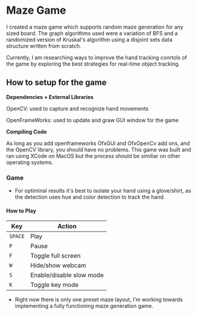 <!-- Write your proposal here! Make sure to use properly-formatted Markdown! -->
<h1>Maze Game</h1>

<p> I created a maze game which supports random maze generation for any sized board. The graph algorithms used were a variation of BFS and a randomized version of Kruskal's algorithm using a disjoint sets data structure written from scratch.</p>

<p> Currently, I am researching ways to improve the hand tracking conrtols of the game by exploring the best strategies for real-time object tracking.</p>

<h2>How to setup for the game</h2>

**Dependencies + External Libraries**  

OpenCV: used to capture and recognize hand movements 

OpenFrameWorks: used to update and graw GUI window for the game

**Compiling Code**

As long as you add openframeworks OfxGUi and OfxOpenCv add ons, and the OpenCV library, you should have no problems. This game was built and ran using XCode on MacOS but the process should be similiar on other operating systems.

### Game

- For optiminal results it's best to isolate your hand using a glove/shirt, as the detection uses hue and color     detection to track the hand.

#### How to Play

| Key      | Action                                                      |
|----------|-------------------------------------------------------------|
| `SPACE`  | Play                                                        |
| `P`      | Pause                                                       |
| `F`      | Toggle full screen                                          |
| `W`      | Hide/show webcam                                            |   
| `S`      | Enable/disable slow mode                                    |
| `K`      | Toggle key mode                                             |

- Right now there is only one preset maze layout, I'm working towards implementing a fully functioning maze generation game.
